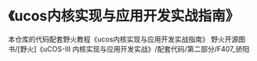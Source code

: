 # 《ucos内核实现与应用开发实战指南》
本仓库的代码配套野火教程《ucos内核实现与应用开发实战指南》
野火开源图书/[野火]《uCOS-III 内核实现与应用开发实战》/配套代码/第二部分/F407_骄阳